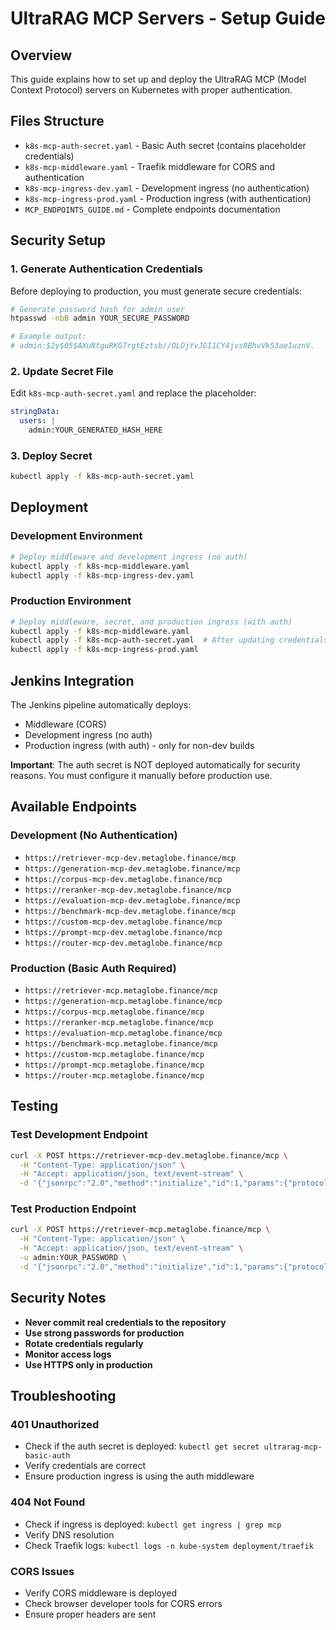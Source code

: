 # UltraRAG MCP Servers - Setup Guide

## Overview
This guide explains how to set up and deploy the UltraRAG MCP (Model Context Protocol) servers on Kubernetes with proper authentication.

## Files Structure

- `k8s-mcp-auth-secret.yaml` - Basic Auth secret (contains placeholder credentials)
- `k8s-mcp-middleware.yaml` - Traefik middleware for CORS and authentication
- `k8s-mcp-ingress-dev.yaml` - Development ingress (no authentication)
- `k8s-mcp-ingress-prod.yaml` - Production ingress (with authentication)
- `MCP_ENDPOINTS_GUIDE.md` - Complete endpoints documentation

## Security Setup

### 1. Generate Authentication Credentials

Before deploying to production, you must generate secure credentials:

```bash
# Generate password hash for admin user
htpasswd -nbB admin YOUR_SECURE_PASSWORD

# Example output:
# admin:$2y$05$AXuNtguRKG7rgtEztsb//OLOjYvJGI1CY4jvs8BhvVkS3ae1uznV.
```

### 2. Update Secret File

Edit `k8s-mcp-auth-secret.yaml` and replace the placeholder:

```yaml
stringData:
  users: |
    admin:YOUR_GENERATED_HASH_HERE
```

### 3. Deploy Secret

```bash
kubectl apply -f k8s-mcp-auth-secret.yaml
```

## Deployment

### Development Environment
```bash
# Deploy middleware and development ingress (no auth)
kubectl apply -f k8s-mcp-middleware.yaml
kubectl apply -f k8s-mcp-ingress-dev.yaml
```

### Production Environment
```bash
# Deploy middleware, secret, and production ingress (with auth)
kubectl apply -f k8s-mcp-middleware.yaml
kubectl apply -f k8s-mcp-auth-secret.yaml  # After updating credentials
kubectl apply -f k8s-mcp-ingress-prod.yaml
```

## Jenkins Integration

The Jenkins pipeline automatically deploys:
- Middleware (CORS)
- Development ingress (no auth)
- Production ingress (with auth) - only for non-dev builds

**Important**: The auth secret is NOT deployed automatically for security reasons. You must configure it manually before production use.

## Available Endpoints

### Development (No Authentication)
- `https://retriever-mcp-dev.metaglobe.finance/mcp`
- `https://generation-mcp-dev.metaglobe.finance/mcp`
- `https://corpus-mcp-dev.metaglobe.finance/mcp`
- `https://reranker-mcp-dev.metaglobe.finance/mcp`
- `https://evaluation-mcp-dev.metaglobe.finance/mcp`
- `https://benchmark-mcp-dev.metaglobe.finance/mcp`
- `https://custom-mcp-dev.metaglobe.finance/mcp`
- `https://prompt-mcp-dev.metaglobe.finance/mcp`
- `https://router-mcp-dev.metaglobe.finance/mcp`

### Production (Basic Auth Required)
- `https://retriever-mcp.metaglobe.finance/mcp`
- `https://generation-mcp.metaglobe.finance/mcp`
- `https://corpus-mcp.metaglobe.finance/mcp`
- `https://reranker-mcp.metaglobe.finance/mcp`
- `https://evaluation-mcp.metaglobe.finance/mcp`
- `https://benchmark-mcp.metaglobe.finance/mcp`
- `https://custom-mcp.metaglobe.finance/mcp`
- `https://prompt-mcp.metaglobe.finance/mcp`
- `https://router-mcp.metaglobe.finance/mcp`

## Testing

### Test Development Endpoint
```bash
curl -X POST https://retriever-mcp-dev.metaglobe.finance/mcp \
  -H "Content-Type: application/json" \
  -H "Accept: application/json, text/event-stream" \
  -d '{"jsonrpc":"2.0","method":"initialize","id":1,"params":{"protocolVersion":"2024-11-05","capabilities":{},"clientInfo":{"name":"test-client","version":"1.0.0"}}}'
```

### Test Production Endpoint
```bash
curl -X POST https://retriever-mcp.metaglobe.finance/mcp \
  -H "Content-Type: application/json" \
  -H "Accept: application/json, text/event-stream" \
  -u admin:YOUR_PASSWORD \
  -d '{"jsonrpc":"2.0","method":"initialize","id":1,"params":{"protocolVersion":"2024-11-05","capabilities":{},"clientInfo":{"name":"test-client","version":"1.0.0"}}}'
```

## Security Notes

- **Never commit real credentials to the repository**
- **Use strong passwords for production**
- **Rotate credentials regularly**
- **Monitor access logs**
- **Use HTTPS only in production**

## Troubleshooting

### 401 Unauthorized
- Check if the auth secret is deployed: `kubectl get secret ultrarag-mcp-basic-auth`
- Verify credentials are correct
- Ensure production ingress is using the auth middleware

### 404 Not Found
- Check if ingress is deployed: `kubectl get ingress | grep mcp`
- Verify DNS resolution
- Check Traefik logs: `kubectl logs -n kube-system deployment/traefik`

### CORS Issues
- Verify CORS middleware is deployed
- Check browser developer tools for CORS errors
- Ensure proper headers are sent
